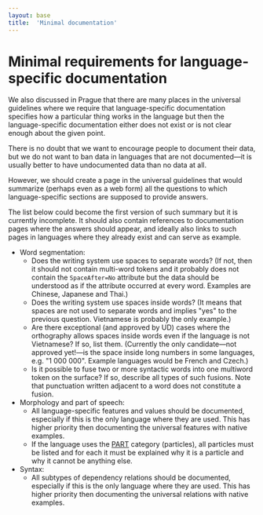 ```yaml
---
layout: base
title:  'Minimal documentation'
---
```


# Minimal requirements for language-specific documentation

We also discussed in Prague that there are many places in the universal guidelines where we require
that language-specific documentation specifies how a particular thing works in the language but
then the language-specific documentation either does not exist or is not clear enough about the
given point.

There is no doubt that we want to encourage people to document their data, but we do not want to
ban data in languages that are not documented—it is usually better to have undocumented data than
no data at all.

However, we should create a page in the universal guidelines that would summarize (perhaps even
as a web form) all the questions to which language-specific sections are supposed to provide
answers.

The list below could become the first version of such summary but it is currently incomplete.
It should also contain references to documentation pages where the answers should appear,
and ideally also links to such pages in languages where they already exist and can serve as example.

* Word segmentation:
  * Does the writing system use spaces to separate words?
    (If not, then it should not contain multi-word tokens and it probably does not contain the
    `SpaceAfter=No` attribute but the data should be understood as if the attribute occurred at
    every word. Examples are Chinese, Japanese and Thai.)
  * Does the writing system use spaces inside words?
    (It means that spaces are not used to separate words and implies "yes" to the previous question.
    Vietnamese is probably the only example.)
  * Are there exceptional (and approved by UD) cases where the orthography allows spaces inside words
    even if the language is not Vietnamese? If so, list them.
    (Currently the only candidate—not approved yet!—is the space inside long numbers in some languages,
    e.g. "1 000 000". Example languages would be French and Czech.)
  * Is it possible to fuse two or more syntactic words into one multiword token on the surface?
    If so, describe all types of such fusions.
    Note that punctuation written adjacent to a word does not constitute a fusion.
* Morphology and part of speech:
  * All language-specific features and values should be documented, especially if this is the only language
    where they are used. This has higher priority then documenting the universal features with native examples.
  * If the language uses the [PART](/u/pos/PART.html) category (particles), all particles must be listed
    and for each it must be explained why it is a particle and why it cannot be anything else.
* Syntax:
  * All subtypes of dependency relations should be documented, especially if this is the only language
    where they are used. This has higher priority then documenting the universal relations with native examples.
